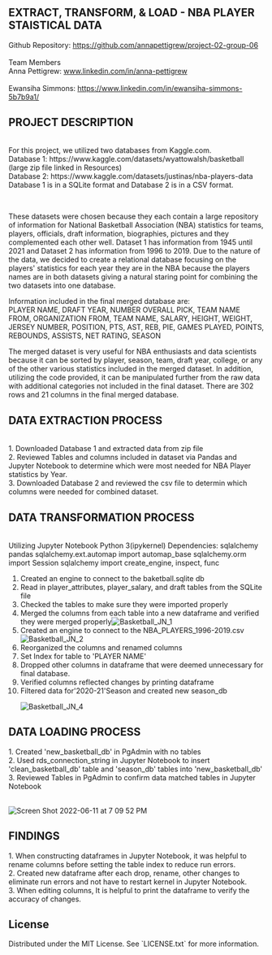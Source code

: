 # <NBA Player Statistics>


## EXTRACT, TRANSFORM, & LOAD - NBA PLAYER STAISTICAL DATA 
Github Repository: https://github.com/annapettigrew/project-02-group-06 <br />  
Team Members <br />
Anna Pettigrew: www.linkedin.com/in/anna-pettigrew <br />   
Ewansiha Simmons:  https://www.linkedin.com/in/ewansiha-simmons-5b7b9a1/ <br />  


## PROJECT DESCRIPTION
<p align="left">
 <br />
For this project, we utilized two databases from Kaggle.com. <br />
  Database 1: https://www.kaggle.com/datasets/wyattowalsh/basketball (large zip file linked in Resources)<br />
  Database 2: https://www.kaggle.com/datasets/justinas/nba-players-data <br />
  Database 1 is in a SQLite format and Database 2 is in a CSV format.<br />
</p>
<br />
<p align="left">
These datasets were chosen because they each contain a large repository of information for National Basketball Association (NBA) statistics for teams, players, officials, draft information, biographies, pictures and they complemented each other well. Dataset 1 has information from 1945 until 2021 and Dataset 2 has information from 1996 to 2019. Due to the nature of the data, we decided to create a relational database focusing on the players' statistics for each year they are in the NBA because the players names are in both datasets giving a natural staring point for combining the two datasets into one database.
</p>

</p>

Information included in the final merged database are: 	<br />
   PLAYER NAME, DRAFT YEAR,	NUMBER OVERALL PICK, TEAM NAME FROM,	ORGANIZATION FROM,	TEAM NAME,	SALARY,	HEIGHT,	WEIGHT,	JERSEY      NUMBER,	POSITION,	PTS,	AST,	REB,	PIE,	GAMES PLAYED,	POINTS,	REBOUNDS,	ASSISTS,	NET RATING,	SEASON
</p>
<p align="left">
The merged dataset is very useful for NBA enthusiasts and data scientists because it can be sorted by player, season, team, draft year, college, or any of the other various statistics included in the merged dataset.  In addition, utilizing the code provided, it can be manipulated further from the raw data with additional categories not included in the final dataset.  There are 302 rows and 21 columns in the final merged database.
</p>


## DATA EXTRACTION PROCESS 
 <p align="left"><br />
1.  Downloaded Database 1 and extracted data from zip file <br />
2.  Reviewed Tables and columns included in dataset via Pandas and Jupyter Notebook to determine which were most needed       for NBA Player statistics by Year. <br />
3.  Downloaded Database 2 and reviewed the csv file to determin which columns were needed for combined dataset. <br />
</p>  

## DATA TRANSFORMATION PROCESS 
<p align="left"><br />
Utilizing Jupyter Notebook Python 3(ipykernel)
Dependencies:
  sqlalchemy
  pandas 
  sqlalchemy.ext.automap import automap_base
  sqlalchemy.orm import Session
  sqlalchemy import create_engine, inspect, func
  
1.   Created an engine to connect to the baketball.sqlite db 
2.   Read in  player_attributes, player_salary, and draft tables from the SQLite file 
3.   Checked the tables to make sure they were imported properly
4.   Merged the columns from each table into a new dataframe and verified they were merged properly![Basketball_JN_1](https://user-images.githubusercontent.com/99496137/173203386-82bc6603-aaae-466f-bdf1-f04219993872.png)
5.    Created an engine to connect to the NBA_PLAYERS_1996-2019.csv![Basketball_JN_2](https://user-images.githubusercontent.com/99496137/173203802-44b23076-7ff5-44e8-b8e6-5fc60a147314.png)
6.   Reorganized the columns and renamed columns
7.   Set Index for table to 'PLAYER NAME' 
8.   Dropped other columns in dataframe that were deemed unnecessary for final database.
9.   Verified columns reflected changes by printing dataframe
10.  Filtered data for'2020-21'Season and created new season_db <br /> </p>
![Basketball_JN_4](https://user-images.githubusercontent.com/99496137/173205978-c1ea51be-f92b-4d69-a86f-7f063a2f7658.png)<br />

 
## DATA LOADING PROCESS
 <p align="left"> 
1.  Created 'new_basketball_db' in PgAdmin with no tables<br />
2.  Used rds_connection_string in Jupyter Notebook to insert 'clean_basketball_db' table and 'season_db' tables into 'new_basketball_db' <br />
3.  Reviewed Tables in PgAdmin to confirm data matched tables in Jupyter Notebook <br /> <br />

![Screen Shot 2022-06-11 at 7 09 52 PM](https://user-images.githubusercontent.com/99496137/173208753-b7918996-2132-428e-8ceb-a6450cd83fb9.png)</p> 
## FINDINGS
<p align="left"> 
1.  When constructing dataframes in Jupyter Notebook, it was helpful to rename columns before setting the table index to reduce run errors.<br />
2.  Created new dataframe after each drop, rename, other changes to eliminate run errors and not have to restart kernel in Jupyter Notebook. <br />
3.  When editing columns, It is helpful to print the dataframe to verify the accuracy of changes.<br /> 




## License
<p align="left"> 
Distributed under the MIT License. See `LICENSE.txt` for more information.
</p>


  
  
  
  
  
  
  
  
  
